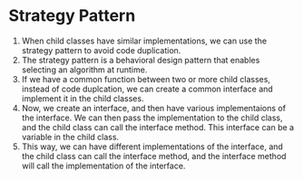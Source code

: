 # Strategy Pattern

1. When child classes have similar implementations, we can use the strategy pattern to avoid code duplication.
2. The strategy pattern is a behavioral design pattern that enables selecting an algorithm at runtime.
3. If we have a common function between two or more child classes, instead of code duplcation, we can create a common interface and implement it in the child classes.
4. Now, we create an interface, and then have various implementaions of the interface. We can then pass the implementation to the child class, and the child class can call the interface method. This interface can be a variable in the child class.
5. This way, we can have different implementations of the interface, and the child class can call the interface method, and the interface method will call the implementation of the interface.

